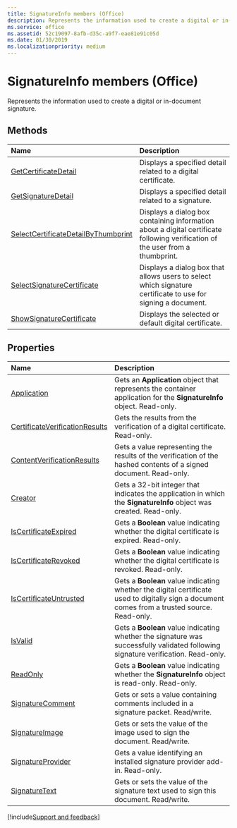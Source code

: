 ```yaml
---
title: SignatureInfo members (Office)
description: Represents the information used to create a digital or in-document signature.
ms.service: office
ms.assetid: 52c19097-8afb-d35c-a9f7-eae81e91c05d
ms.date: 01/30/2019
ms.localizationpriority: medium
---
```



# SignatureInfo members (Office)

Represents the information used to create a digital or in-document signature.


## Methods

|Name|Description|
|:-----|:-----|
|[GetCertificateDetail](../../Office.SignatureInfo.GetCertificateDetail.md)|Displays a specified detail related to a digital certificate.|
|[GetSignatureDetail](../../Office.SignatureInfo.GetSignatureDetail.md)|Displays a specified detail related to a signature.|
|[SelectCertificateDetailByThumbprint](../../Office.SignatureInfo.SelectCertificateDetailByThumbprint.md)|Displays a dialog box containing information about a digital certificate following verification of the user from a thumbprint.|
|[SelectSignatureCertificate](../../Office.SignatureInfo.SelectSignatureCertificate.md)|Displays a dialog box that allows users to select which signature certificate to use for signing a document.|
|[ShowSignatureCertificate](../../Office.SignatureInfo.ShowSignatureCertificate.md)|Displays the selected or default digital certificate. |

## Properties

|Name|Description|
|:-----|:-----|
|[Application](../../Office.SignatureInfo.Application.md)|Gets an **Application** object that represents the container application for the **SignatureInfo** object. Read-only.|
|[CertificateVerificationResults](../../Office.SignatureInfo.CertificateVerificationResults.md)|Gets the results from the verification of a digital certificate. Read-only.|
|[ContentVerificationResults](../../Office.SignatureInfo.ContentVerificationResults.md)|Gets a value representing the results of the verification of the hashed contents of a signed document. Read-only.|
|[Creator](../../Office.SignatureInfo.Creator.md)|Gets a 32-bit integer that indicates the application in which the **SignatureInfo** object was created. Read-only.|
|[IsCertificateExpired](../../Office.SignatureInfo.IsCertificateExpired.md)|Gets a **Boolean** value indicating whether the digital certificate is expired. Read-only.|
|[IsCertificateRevoked](../../Office.SignatureInfo.IsCertificateRevoked.md)|Gets a **Boolean** value indicating whether the digital certificate is revoked. Read-only.|
|[IsCertificateUntrusted](../../Office.SignatureInfo.IsCertificateUntrusted.md)|Gets a **Boolean** value indicating whether the digital certificate used to digitally sign a document comes from a trusted source. Read-only.|
|[IsValid](../../Office.SignatureInfo.IsValid.md)|Gets a **Boolean** value indicating whether the signature was successfully validated following signature verification. Read-only.|
|[ReadOnly](../../Office.SignatureInfo.ReadOnly.md)|Gets a **Boolean** value indicating whether the **SignatureInfo** object is read-only. Read-only.|
|[SignatureComment](../../Office.SignatureInfo.SignatureComment.md)|Gets or sets a value containing comments included in a signature packet. Read/write.|
|[SignatureImage](../../Office.SignatureInfo.SignatureImage.md)|Gets or sets the value of the image used to sign the document. Read/write.|
|[SignatureProvider](../../Office.SignatureInfo.SignatureProvider.md)|Gets a value identifying an installed signature provider add-in. Read-only.|
|[SignatureText](../../Office.SignatureInfo.SignatureText.md)|Gets or sets the value of the signature text used to sign this document. Read/write.|

[!include[Support and feedback](~/includes/feedback-boilerplate.md)]
